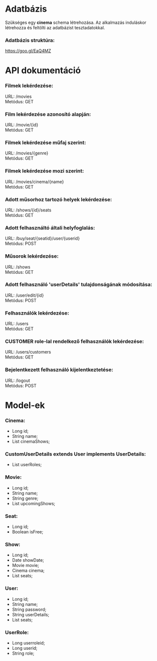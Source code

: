 # Adatbázis
Szükséges egy <b>cinema</b> schema létrehozása. Az alkalmazás induláskor létrehozza és feltölti az adatbázist tesztadatokkal.

### Adatbázis struktúra:
https://goo.gl/EaQ4MZ

# API dokumentáció
### Filmek lekérdezése:
  URL: /movies<br />
  Metódus: GET<br />
  
### Film lekérdezése azonosító alapján:
  URL: /movie/{id}<br />
  Metódus: GET<br />
  
### Filmek lekérdezése műfaj szerint:
  URL: /movies/{genre}<br />
  Metódus: GET<br />

### Filmek lekérdezése mozi szerint:
  URL: /movies/cinema/{name}<br />
  Metódus: GET<br />

### Adott műsorhoz tartozó helyek lekérdezése:
  URL: /shows/{id}/seats<br />
  Metódus: GET<br />
  
### Adott felhasználtó általi helyfoglalás:
  URL: /buy/seat/{seatid}/user/{userid}<br />
  Metódus: POST<br />

### Műsorok lekérdezése:
  URL: /shows<br />
  Metódus: GET<br />
  
### Adott felhasználó 'userDetails' tulajdonságának módosítása:
  URL: /user/edit/{id}<br />
  Metódus: POST<br />
  
### Felhasználók lekérdezése:
  URL: /users<br />
  Metódus: GET<br />
  
### CUSTOMER role-lal rendelkező felhasználók lekérdezése:
  URL: /users/customers<br />
  Metódus: GET<br />
  
### Bejelentkezett felhasználó kijelentkeztetése:
  URL: /logout<br />
  Metódus: POST<br />
  
# Model-ek
### Cinema:
  - Long id;
  - String name;
  - List<Show> cinemaShows;

### CustomUserDetails extends User implements UserDetails:
  - List<String> userRoles;

### Movie:
  - Long id;
  - String name;
  - String genre;
  - List<Show> upcomingShows;

### Seat:
  - Long id;
  - Boolean isFree;

### Show:
  - Long id;
  - Date showDate;
  - Movie movie;
  - Cinema cinema;
  - List<Seat> seats;

### User:
  - Long id;
  - String name;
  - String password;
  - String userDetails;
  - List<Seat> seats;

### UserRole:
  - Long userroleid;
  - Long userid;
  - String role;

